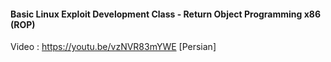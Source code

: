 #### Basic Linux Exploit Development Class - Return Object Programming x86 (ROP)

Video : https://youtu.be/vzNVR83mYWE [Persian]
